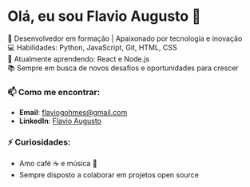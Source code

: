 # Olá, eu sou Flavio Augusto 👋

🚀 Desenvolvedor em formação | Apaixonado por tecnologia e inovação  
💻 Habilidades: Python, JavaScript, Git, HTML, CSS  
🌱 Atualmente aprendendo: React e Node.js  
📚 Sempre em busca de novos desafios e oportunidades para crescer  

### 📫 Como me encontrar:
- **Email**: [flaviogohmes@gmail.com](mailto:flaviogohmes@gmail.com)
- **LinkedIn**: [Flavio Augusto](https://www.linkedin.com/in/flavio-augusto-)

### ⚡ Curiosidades:
- Amo café ☕ e música 🎵
- Sempre disposto a colaborar em projetos open source
